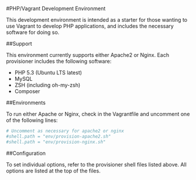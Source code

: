 #PHP/Vagrant Development Environment

This development environment is intended as a starter for those wanting to use
Vagrant to develop PHP applications, and includes the necessary software for
doing so.

##Support

This environment currently supports either Apache2 or Nginx. Each provisioner
includes the following software:
* PHP 5.3 (Ubuntu LTS latest)
* MySQL
* ZSH (including oh-my-zsh)
* Composer

##Environments

To run either Apache or Nginx, check in the Vagrantfile and uncomment one of
the following lines:

```ruby
# Uncomment as necessary for apache2 or nginx
#shell.path = "env/provision-apache2.sh"
#shell.path = "env/provision-nginx.sh"
```

##Configuration

To set individual options, refer to the provisioner shell files listed above.
All options are listed at the top of the files.